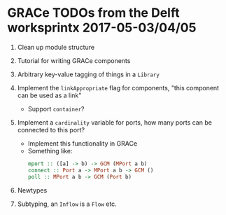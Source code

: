 # GRACe TODOs from the Delft worksprintx 2017-05-03/04/05

1. Clean up module structure

2. Tutorial for writing GRACe components

3. Arbitrary key-value tagging of things in a `Library`

4. Implement the `linkAppropriate` flag for components, "this component can be used as a link"
    * Support `container`?

5. Implement a `cardinality` variable for ports, how many ports can be connected
   to this port?
    * Implement this functionality in GRACe
    * Something like:
      ```Haskell
      mport :: ([a] -> b) -> GCM (MPort a b)
      connect :: Port a -> MPort a b -> GCM ()
      poll :: MPort a b -> GCM (Port b)
      ```

6. Newtypes

7. Subtyping, an `Inflow` is a `Flow` etc.
